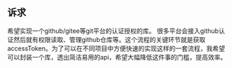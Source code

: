 ## 诉求
希望实现一个github/gitee等git平台的认证授权的库。
很多平台会接入github认证然后就有权限读取、管理github仓库等。这个流程的关键环节就是获取accessToken。为了可以在不同项目中方便快速的实现这样的一套流程，我希望可以封装一个库，透出简洁易用的api，希望大幅降低这件事的门槛，提高效率。